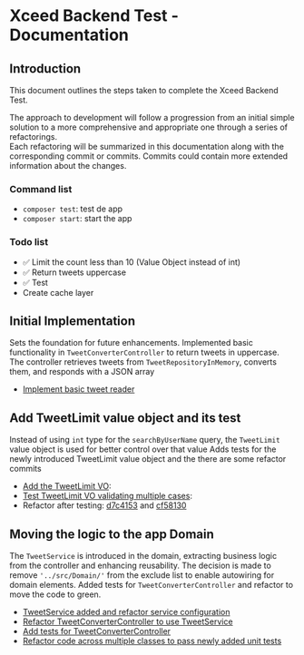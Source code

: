 # Xceed Backend Test - Documentation

## Introduction
This document outlines the steps taken to complete the Xceed Backend Test.

The approach to development will follow a progression from an initial simple solution to a more comprehensive and appropriate one through a series of refactorings.  
Each refactoring will be summarized in this documentation along with the corresponding commit or commits.
Commits could contain more extended information about the changes.

### Command list
- `composer test`: test de app
- `composer start`: start the app

### Todo list
- ✅ Limit the count less than 10 (Value Object instead of int)
- ✅ Return tweets uppercase
- ✅ Test
- Create cache layer

## Initial Implementation
Sets the foundation for future enhancements. Implemented basic functionality in `TweetConverterController` to return tweets in uppercase.  
The controller retrieves tweets from `TweetRepositoryInMemory`, converts them, and responds with a JSON array

- [Implement basic tweet reader](https://github.com/marcduranxanco/tweet_reader_xceed/commit/ce1e057a6892a8ed98b33ceb0618a9156bcd51ff)

## Add TweetLimit value object and its test
Instead of using `int` type for the `searchByUserName` query, the `TweetLimit` value object is used for better control over that value
Adds tests for the newly introduced TweetLimit value object and the there are some refactor commits

- [Add the TweetLimit VO](https://github.com/marcduranxanco/tweet_reader_xceed/commit/f07d03b0047fe9834e7271daa740e0f37a7800d7): 
- [Test TweetLimit VO validating multiple cases](https://github.com/marcduranxanco/tweet_reader_xceed/commit/cde489a45240c3415f0a27ec60540131719dbaa8): 
- Refactor after testing: [d7c4153](https://github.com/marcduranxanco/tweet_reader_xceed/commit/d7c41536643f1ff74270ef19959f7b797e8d629f) and [cf58130](https://github.com/marcduranxanco/tweet_reader_xceed/commit/cf58130aa5798f851a2a027c0837c97872cde8f1)

## Moving the logic to the app Domain
The `TweetService` is introduced in the domain, extracting business logic from the controller and enhancing reusability.
The decision is made to remove `'../src/Domain/'` from the exclude list to enable autowiring for domain elements.
Added tests for `TweetConverterController` and refactor to move the code to green.

- [TweetService added and refactor service configuration](https://github.com/marcduranxanco/tweet_reader_xceed/commit/09ac9cadaddd06cd2d81cd2531a32826d127a294)
- [Refactor TweetConverterController to use TweetService](https://github.com/marcduranxanco/tweet_reader_xceed/commit/7fdea7682a09790ef90cb2ac381645587cd932d2)
- [Add tests for TweetConverterController](https://github.com/marcduranxanco/tweet_reader_xceed/commit/96c8526ca4fee97f31adc31dec9e9dce79e20069)
- [Refactor code across multiple classes to pass newly added unit tests](https://github.com/marcduranxanco/tweet_reader_xceed/commit/0c8145f685c0a3eb8f82bbc051020f488e84b850)
